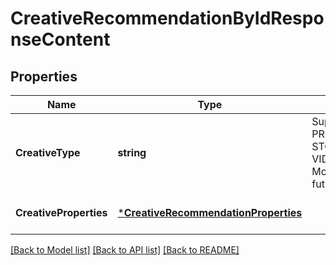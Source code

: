 # CreativeRecommendationByIdResponseContent

## Properties
Name | Type | Description | Notes
------------ | ------------- | ------------- | -------------
**CreativeType** | **string** | Supported are PRODUCT_COLLECTION, STORE_SPOTLIGHT, VIDEO, BRAND_VIDEO. More could be added in future. | [optional] [default to null]
**CreativeProperties** | [***CreativeRecommendationProperties**](CreativeRecommendationProperties.md) |  | [optional] [default to null]

[[Back to Model list]](../README.md#documentation-for-models) [[Back to API list]](../README.md#documentation-for-api-endpoints) [[Back to README]](../README.md)

